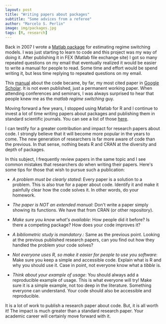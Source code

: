 ```yaml
---
layout: post
title: "Writing papers about packages"
subtitle: "Some advices from a referee"
author: "Marcelo S. Perlin"
image: img/packages.jpg
tags: [R, research]
---
```


Back in 2007 I wrote a [Matlab package](https://github.com/msperlin/MS_Regress-Matlab) for estimating regime switching models. I was just starting to learn to code and this project was my way of doing it. After publishing it in FEX (Matlab file exchange site) I got so many repeated questions on my email that eventually realized it would be easier to write a manual for people to read. Some time and effort would be spend writing it, but less time replying to repeated questions on my email.

This [manual](https://papers.ssrn.com/sol3/papers.cfm?abstract_id=1714016) about the code became, by far, my most cited paper in [Google Scholar](https://scholar.google.com.br/citations?user=n3LTk-UAAAAJ&hl=en). It is not even published, just a permanent working paper. When attending conferences and seminars, I was always surprised to hear that people knew me as the _matlab regime switching_ guy.

Moving forward a few years, I stopped using Matlab for R and I continue to invest a lot of time writing papers about packages and publishing them in standard scientific journals. You can see a list of those [here](https://msperlin.github.io/content/loc_publications/).

I can testify for a greater contribution and impact for research papers about code. I strongly believe that it will become more popular in the years to come. The new generation of researchers is far more aware of code than the previous. In that sense, nothing beats R and CRAN at the diversity and depth of packages.

In this subject, I frequently review papers in the same topic and I see common mistakes that researchers do when writing their papers. Here's some tips for those that wish to pursue such a publication:

- *A problem must be clearly stated*: Every paper is a solution to a problem. This is also true for a paper about code. Identify it and make it painfully clear how the code solves it. In other words, do your homework.

- *The paper is NOT an extended manual*: Don't write a paper simply showing its functions. We have that from CRAN (or other repository).

- *Make sure you know what's available*: How people did it before? Is there a competing package? How does your code improves it?

- *A bibliometric study is mandatory*.: Same as the previous point. Looking at the previous published research papers, can you find out how they handled the problem your code solves?

- *Not everyone uses R, so make it easier for people  to use you software*: Make sure you keep a simple and accessible code. Explain what is R and why you should use it. Case in point, not everyone know what a _tibble_ is.

- *Think about your example of usage*: You should always add a reproducible example of usage. This is what everyone will try! Make sure it is a simple example, not too deep in the literature. Something everyone can understand. Your code should also be accessible and reproducible.

It is a lot of work to publish a research paper about code. But, it is all worth it! The impact is much greater than a standard research paper. Your academic career will certainly move forward with it.
